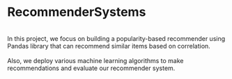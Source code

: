 # RecommenderSystems
<br> In this project, we focus on building a popularity-based recommender using Pandas library that can recommend similar items based on correlation. </br>
<br> Also, we deploy various machine learning algorithms to make recommendations and evaluate our recommender system. </br>
